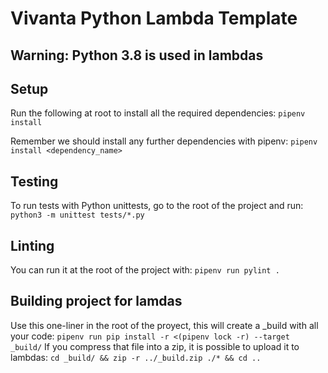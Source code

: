 # Vivanta Python Lambda Template
## Warning: Python 3.8 is used in lambdas

## Setup
Run the following at root to install all the required dependencies:
```pipenv install```

Remember we should install any further dependencies with pipenv:
```pipenv install <dependency_name>```

## Testing
To run tests with Python unittests, go to the root of the project and run:
```python3 -m unittest tests/*.py```

## Linting
You can run it at the root of the project with:
```pipenv run pylint .```

## Building project for lamdas
Use this one-liner in the root of the proyect, this will create a _build with all your code:
```pipenv run pip install -r <(pipenv lock -r) --target _build/```
If you compress that file into a zip, it is possible to upload it to lambdas:
```cd _build/ && zip -r ../_build.zip ./* && cd ..```
